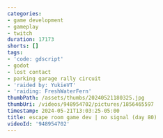 ```yaml
---
categories:
- game development
- gameplay
- twitch
duration: 17173
shorts: []
tags:
- 'code: gdscript'
- godot
- lost contact
- parking garage rally circuit
- 'raided by: YukieVT'
- 'raiding: FreshWaterFern'
thumbPath: /assets/thumbs/20240521180325.jpg
thumbUri: /videos/948954702/pictures/1856465597
timestamp: 2024-05-21T13:03:25-05:00
title: escape room game dev | no signal (day 80)
videoId: '948954702'
---
```

